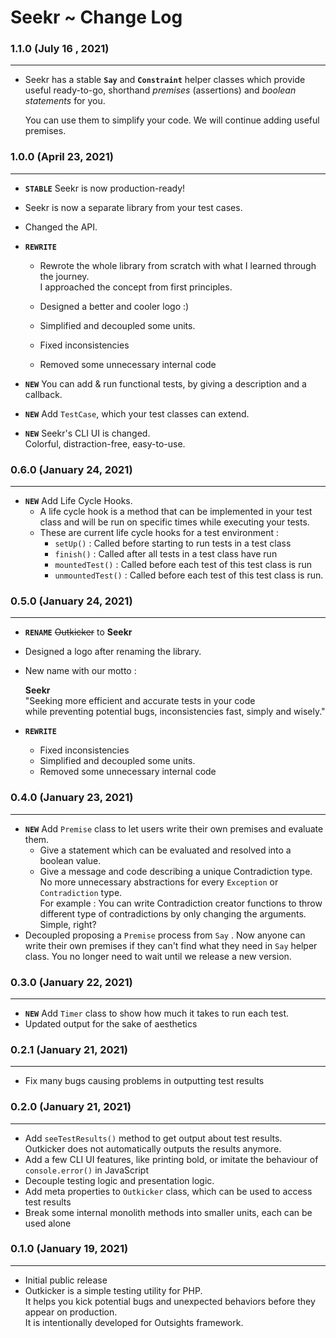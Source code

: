 # Seekr ~ Change Log

### 1.1.0 (July 16 , 2021)

---

- Seekr has a stable **`Say`** and **`Constraint`** helper classes which provide useful ready-to-go, shorthand *premises* (assertions) and *boolean statements* for you.

    You can use them to simplify your code. We will continue adding useful premises.

### 1.0.0 (April 23, 2021)

---

- **`STABLE`** Seekr is now production-ready! 

- Seekr is now a separate library from your test cases. 

- Changed the API.

- **`REWRITE`**

  - Rewrote the whole library from scratch with what I learned through the journey.<br>I approached the concept from first principles.
  - Designed a better and cooler logo :)

  - Simplified and decoupled some units.
  - Fixed inconsistencies
  - Removed some unnecessary internal code

- **`NEW`** You can add & run functional tests, by giving a description and a callback.

- **`NEW`** Add `TestCase`, which your test classes can extend.

- **`NEW`** Seekr's CLI UI is changed. <br>Colorful, distraction-free, easy-to-use.

### 0.6.0 (January 24, 2021)

---

- **`NEW`** Add Life Cycle Hooks.
  - A life cycle hook is a method that can be implemented in your test class and will be run on specific times while executing your tests.
  - These are current life cycle hooks for a test environment :
    - `setUp()` :  Called before starting to run tests in a test class
    - `finish()` : Called after all tests in a test class have run
    - `mountedTest()` : Called before each test of this test class is run
    - `unmountedTest()` : Called before each test of this test class is run.

### 0.5.0 (January 24, 2021)

---

- **`RENAME`**  ~~Outkicker~~ to **Seekr**

- Designed a logo after renaming the library.<br>

- New name with our motto :<br>

  **Seekr**<br>"Seeking more efficient and accurate tests in your code<br> while preventing potential bugs, inconsistencies fast, simply and wisely."

- **`REWRITE`**

  - Fixed inconsistencies
  - Simplified and decoupled some units.
  - Removed some unnecessary internal code

### 0.4.0 (January 23, 2021)

---

- **`NEW`**  Add `Premise` class to let users write their own premises and evaluate them.
  - Give a statement which can be evaluated and resolved into a boolean value.
  - Give a message and code describing a unique Contradiction type.<br>No more unnecessary abstractions for every `Exception` or `Contradiction` type.<br>For example : You can write Contradiction creator functions to throw different type of contradictions by only changing the arguments. Simple, right?
- Decoupled proposing a `Premise` process from `Say` . Now anyone can write their own premises if they can't find what they need in  `Say` helper class. You no longer need to wait until we release a new version.

### 0.3.0 (January 22, 2021)

---

- **`NEW`** Add `Timer` class to show how much it takes to run each test.
- Updated output for the sake of aesthetics

### 0.2.1 (January 21, 2021)

---

- Fix many bugs causing problems in outputting test results

### 0.2.0 (January 21, 2021)

---

- Add `seeTestResults()` method to get output about test results. <br>Outkicker does not automatically outputs the results anymore.
- Add a few CLI UI features, like printing bold, or imitate the behaviour of `console.error()` in JavaScript
- Decouple testing logic and presentation logic.
- Add meta properties to `Outkicker` class, which can be used to access test results
- Break some internal monolith methods into smaller units, each can be used alone

### 0.1.0 (January 19, 2021) 

---

- Initial public release
- Outkicker is a simple testing utility for PHP.<br>It helps you kick potential bugs and unexpected behaviors before they appear on production.<br>It is intentionally developed for Outsights framework.